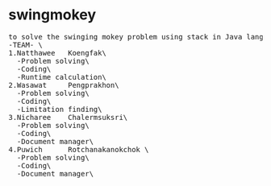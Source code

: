 # swingmokey
<pre>
to solve the swinging mokey problem using stack in Java language\
-TEAM- \
1.Natthawee   Koengfak\             
  -Problem solving\
  -Coding\
  -Runtime calculation\
2.Wasawat     Pengprakhon\
  -Problem solving\
  -Coding\
  -Limitation finding\
3.Nicharee    Chalermsuksri\
  -Problem solving\
  -Coding\
  -Document manager\
4.Puwich      Rotchanakanokchok \
  -Problem solving\
  -Coding\
  -Document manager\
</pre>
